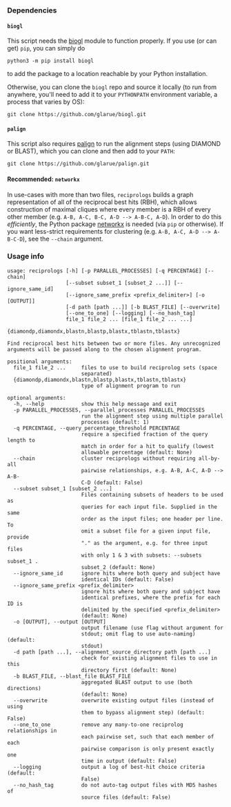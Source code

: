 ### Dependencies

#### `biogl`

This script needs the [biogl](https://github.com/glarue/biogl) module to function properly. If you use (or can get) `pip`, you can simply do

```python3 -m pip install biogl```

to add the package to a location reachable by your Python installation.

Otherwise, you can clone the `biogl` repo and source it locally (to run from anywhere, you'll need to add it to your `PYTHONPATH` environment variable, a process that varies by OS):

```git clone https://github.com/glarue/biogl.git```

#### `palign`

This script also requires [palign](https://github.com/glarue/palign) to run the alignment steps (using DIAMOND or BLAST), which you can clone and then add to your `PATH`:

```git clone https://github.com/glarue/palign.git```

#### Recommended: `networkx`

In use-cases with more than two files, `reciprologs` builds a graph representation of all of the reciprocal best hits (RBH), which allows construction of maximal cliques where every member is a RBH of every other member (e.g. `A-B, A-C, B-C, A-D --> A-B-C, A-D`). In order to do this _efficiently_, the Python package [networkx](https://networkx.org/) is needed (via `pip` or otherwise). If you want less-strict requirements for clustering (e.g. `A-B, A-C, A-D --> A-B-C-D`), see the `--chain` argument.

### Usage info

```
usage: reciprologs [-h] [-p PARALLEL_PROCESSES] [-q PERCENTAGE] [--chain]
                   [--subset subset_1 [subset_2 ...]] [--ignore_same_id]
                   [--ignore_same_prefix <prefix_delimiter>] [-o [OUTPUT]]
                   [-d path [path ...]] [-b BLAST_FILE] [--overwrite]
                   [--one_to_one] [--logging] [--no_hash_tag]
                   file_1 file_2 ... [file_1 file_2 ... ...]
                   {diamondp,diamondx,blastn,blastp,blastx,tblastn,tblastx}

Find reciprocal best hits between two or more files. Any unrecognized
arguments will be passed along to the chosen alignment program.

positional arguments:
  file_1 file_2 ...     files to use to build reciprolog sets (space
                        separated)
  {diamondp,diamondx,blastn,blastp,blastx,tblastn,tblastx}
                        type of alignment program to run

optional arguments:
  -h, --help            show this help message and exit
  -p PARALLEL_PROCESSES, --parallel_processes PARALLEL_PROCESSES
                        run the alignment step using multiple parallel
                        processes (default: 1)
  -q PERCENTAGE, --query_percentage_threshold PERCENTAGE
                        require a specified fraction of the query length to
                        match in order for a hit to qualify (lowest
                        allowable percentage (default: None)
  --chain               cluster reciprologs without requiring all-by-all
                        pairwise relationships, e.g. A-B, A-C, A-D --> A-B-
                        C-D (default: False)
  --subset subset_1 [subset_2 ...]
                        Files containing subsets of headers to be used as
                        queries for each input file. Supplied in the same
                        order as the input files; one header per line. To
                        omit a subset file for a given input file, provide
                        "." as the argument, e.g. for three input files
                        with only 1 & 3 with subsets: --subsets subset_1 .
                        subset_2 (default: None)
  --ignore_same_id      ignore hits where both query and subject have
                        identical IDs (default: False)
  --ignore_same_prefix <prefix_delimiter>
                        ignore hits where both query and subject have
                        identical prefixes, where the prefix for each ID is
                        delimited by the specified <prefix_delimiter>
                        (default: None)
  -o [OUTPUT], --output [OUTPUT]
                        output filename (use flag without argument for
                        stdout; omit flag to use auto-naming) (default:
                        stdout)
  -d path [path ...], --alignment_source_directory path [path ...]
                        check for existing alignment files to use in this
                        directory first (default: None)
  -b BLAST_FILE, --blast_file BLAST_FILE
                        aggregated BLAST output to use (both directions)
                        (default: None)
  --overwrite           overwrite existing output files (instead of using
                        them to bypass alignment step) (default: False)
  --one_to_one          remove any many-to-one reciprolog relationships in
                        each pairwise set, such that each member of each
                        pairwise comparison is only present exactly one
                        time in output (default: False)
  --logging             output a log of best-hit choice criteria (default:
                        False)
  --no_hash_tag         do not auto-tag output files with MD5 hashes of
                        source files (default: False)

```
